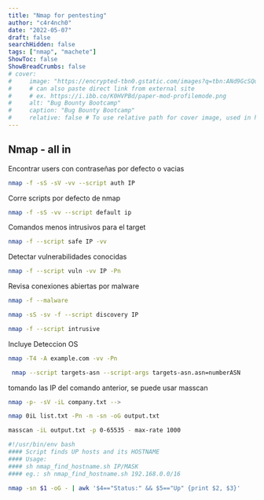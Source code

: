 ```yaml
---
title: "Nmap for pentesting"
author: "c4r4nch0"
date: "2022-05-07"
draft: false
searchHidden: false
tags: ["nmap", "machete"]
ShowToc: false
ShowBreadCrumbs: false
# cover:
#     image: "https://encrypted-tbn0.gstatic.com/images?q=tbn:ANd9GcSQud1wlz3Fl6brRiyQMKkg8XMhI2BE9J7SazqbG4DBOcbkVorYi34k1Y6axGErJj0L9LU&usqp=CAU"
#     # can also paste direct link from external site
#     # ex. https://i.ibb.co/K0HVPBd/paper-mod-profilemode.png
#     alt: "Bug Bounty Bootcamp"
#     caption: "Bug Bounty Bootcamp"
#     relative: false # To use relative path for cover image, used in hugo Page-bundles    
---
```

## Nmap - all in

Encontrar users con contraseñas por defecto o vacias
```bash
nmap -f -sS -sV -vv --script auth IP
```
Corre scripts por defecto de nmap
```bash
nmap -f -sS -vv --script default ip
```
Comandos menos intrusivos para el target
```bash
nmap -f --script safe IP -vv
```
Detectar vulnerabilidades conocidas
```bash
nmap -f --script vuln -vv IP -Pn
```
Revisa conexiones abiertas por malware
```bash
nmap -f --malware
```

```bash
nmap -sS -sv -f --script discovery IP
``` 

```bash
nmap -f --script intrusive
```
Incluye Deteccion OS
```bash
nmap -T4 -A example.com -vv -Pn
```

```bash
 nmap --script targets-asn --script-args targets-asn.asn=numberASN
```

tomando las IP del comando anterior, se puede usar masscan
```bash
nmap -p- -sV -iL company.txt --> 
```

```bash
nmap 0iL list.txt -Pn -n -sn -oG output.txt
```
```bash
masscan -iL output.txt -p 0-65535 - max-rate 1000
```
```bash
#!/usr/bin/env bash
#### Script finds UP hosts and its HOSTNAME
#### Usage:
#### sh nmap_find_hostname.sh IP/MASK
#### eg.: sh nmap_find_hostname.sh 192.168.0.0/16

nmap -sn $1 -oG - | awk '$4=="Status:" && $5=="Up" {print $2, $3}'
```

